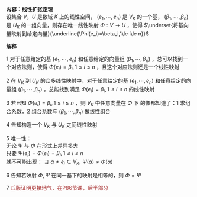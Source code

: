 **内容：线性扩张定理**  
设集合 $V，U$ 是数域 $K$ 上的线性空间， $(e_1,\cdots,  
e_n)$ 是 $V_K$ 的一个基， $(\beta_1,\cdots,\beta_n)$ 是 $U_K$ 的一组向量，则存在唯一线性映射 $\Phi:V  
\rightarrow U$ ，使得 $\underset{将基向量映射到给定向量}{\underline{\Phi(e_i)=\beta_i,1\le i\le n}}$  
  
**解释**  
  
1 对于任意给定的基 $(e_1,\cdots,e_n)$ 和任意给定的向量组 $(\beta_1,\cdots,\beta_n)$ ，总可以找到一个对应法则，使得 $\Phi(e_i)=\beta_i,1\le i\le n$ ，且这个对应法则还是一个线性映射  
  
2 在 $V_K$ 到 $U_K$ 的众多线性映射中，对于任意给定的基 $(e_1,\cdots,e_n)$ 和任意给定的向量组 $(\beta_1,\cdots,\beta_n)$ ，总能找到满足 $\Phi(e_i)=\beta_i,1\le i\le n$ 的线性映射  
  
3 若已知 $\Phi(e_i)=\beta_i,1\le i\le n$ ，则 $V_K$ 中任意向量在 $\Phi$ 下 的像都知道了：1 求组合系数，2 组合系数与 $(\beta_1,\cdots,\beta_n)$ 做线性组合  
  
4 告知构造一个 $V_K$ 与 $U_K$ 之间线性映射  
  
5 唯一性：  
无论 $\Psi$ 与 $\Phi$ 在形式上差异多大  
只要 $\Psi(e_i)=\Phi(e_i)=\beta_i,1\le i\le n$  
就不可能出现： $\exists\ \alpha\neq e_i\in V_K,\ \Psi(\alpha)\neq\Phi(\alpha)$  
  
6 告知若映射 $\Phi,\Psi$ 在同一基下的映射是相等的，则 $\Phi=\Psi$  
  
7 <font color=brown>丘版证明更接地气，在P86节课，后半部分</font>  
